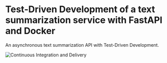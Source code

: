 # Test-Driven Development of a text summarization service with FastAPI and Docker

An asynchronous text summarization API with Test-Driven Development.

![Continuous Integration and Delivery](https://github.com/igorvazz/text-summarization-api/workflows/Continuous%20Integration%20and%20Delivery/badge.svg?branch=main)
